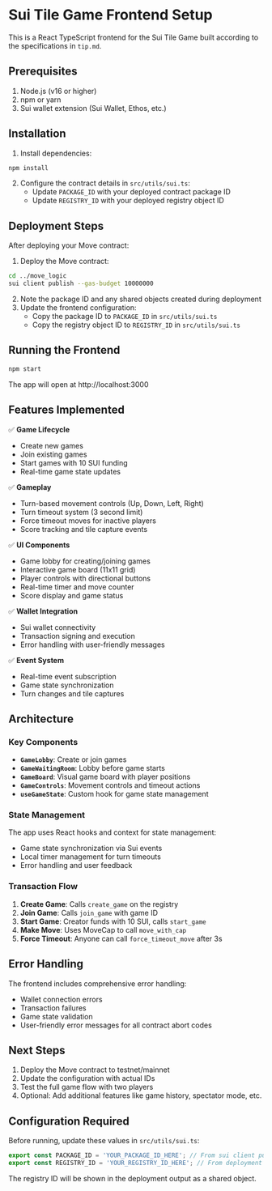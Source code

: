 # Sui Tile Game Frontend Setup

This is a React TypeScript frontend for the Sui Tile Game built according to the specifications in `tip.md`.

## Prerequisites

1. Node.js (v16 or higher)
2. npm or yarn
3. Sui wallet extension (Sui Wallet, Ethos, etc.)

## Installation

1. Install dependencies:
```bash
npm install
```

2. Configure the contract details in `src/utils/sui.ts`:
   - Update `PACKAGE_ID` with your deployed contract package ID
   - Update `REGISTRY_ID` with your deployed registry object ID

## Deployment Steps

After deploying your Move contract:

1. Deploy the Move contract:
```bash
cd ../move_logic
sui client publish --gas-budget 10000000
```

2. Note the package ID and any shared objects created during deployment
3. Update the frontend configuration:
   - Copy the package ID to `PACKAGE_ID` in `src/utils/sui.ts`
   - Copy the registry object ID to `REGISTRY_ID` in `src/utils/sui.ts`

## Running the Frontend

```bash
npm start
```

The app will open at http://localhost:3000

## Features Implemented

✅ **Game Lifecycle**
- Create new games
- Join existing games  
- Start games with 10 SUI funding
- Real-time game state updates

✅ **Gameplay**
- Turn-based movement controls (Up, Down, Left, Right)
- Turn timeout system (3 second limit)
- Force timeout moves for inactive players
- Score tracking and tile capture events

✅ **UI Components**
- Game lobby for creating/joining games
- Interactive game board (11x11 grid)
- Player controls with directional buttons
- Real-time timer and move counter
- Score display and game status

✅ **Wallet Integration**
- Sui wallet connectivity
- Transaction signing and execution
- Error handling with user-friendly messages

✅ **Event System**
- Real-time event subscription
- Game state synchronization
- Turn changes and tile captures

## Architecture

### Key Components

- **`GameLobby`**: Create or join games
- **`GameWaitingRoom`**: Lobby before game starts
- **`GameBoard`**: Visual game board with player positions
- **`GameControls`**: Movement controls and timeout actions
- **`useGameState`**: Custom hook for game state management

### State Management

The app uses React hooks and context for state management:
- Game state synchronization via Sui events
- Local timer management for turn timeouts
- Error handling and user feedback

### Transaction Flow

1. **Create Game**: Calls `create_game` on the registry
2. **Join Game**: Calls `join_game` with game ID
3. **Start Game**: Creator funds with 10 SUI, calls `start_game`
4. **Make Move**: Uses MoveCap to call `move_with_cap`
5. **Force Timeout**: Anyone can call `force_timeout_move` after 3s

## Error Handling

The frontend includes comprehensive error handling:
- Wallet connection errors
- Transaction failures
- Game state validation
- User-friendly error messages for all contract abort codes

## Next Steps

1. Deploy the Move contract to testnet/mainnet
2. Update the configuration with actual IDs
3. Test the full game flow with two players
4. Optional: Add additional features like game history, spectator mode, etc.

## Configuration Required

Before running, update these values in `src/utils/sui.ts`:

```typescript
export const PACKAGE_ID = 'YOUR_PACKAGE_ID_HERE'; // From sui client publish
export const REGISTRY_ID = 'YOUR_REGISTRY_ID_HERE'; // From deployment output
```

The registry ID will be shown in the deployment output as a shared object.